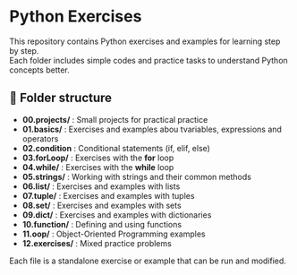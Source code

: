 # Python Exercises

This repository contains Python exercises and examples for learning step by step.  
Each folder includes simple codes and practice tasks to understand Python concepts better.

## 📂 Folder structure

- **00.projects/** : Small projects for practical practice  
- **01.basics/** : Exercises and examples abou tvariables, expressions and operators  
- **02.condition** : Conditional statements (if, elif, else)  
- **03.forLoop/** : Exercises with the **for** loop  
- **04.while/** : Exercises with the **while** loop  
- **05.strings/** : Working with strings and their common methods  
- **06.list/** : Exercises and examples with lists  
- **07.tuple/** : Exercises and examples with tuples  
- **08.set/** : Exercises and examples with sets  
- **09.dict/** : Exercises and examples with dictionaries  
- **10.function/** : Defining and using functions
- **11.oop/** : Object-Oriented Programming examples
- **12.exercises/** : Mixed practice problems


Each file is a standalone exercise or example that can be run and modified.
